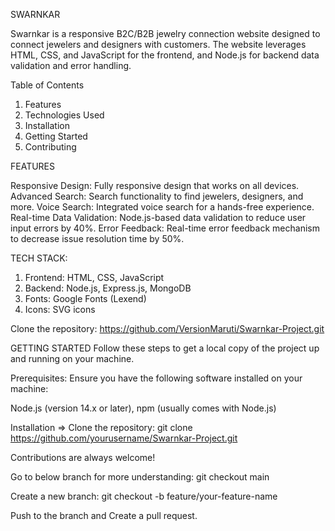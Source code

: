 SWARNKAR

Swarnkar is a responsive B2C/B2B jewelry connection website designed to connect jewelers and designers with customers. The website leverages HTML, CSS, and JavaScript for the frontend, and Node.js for backend data validation and error handling.

Table of Contents
1. Features
2. Technologies Used
3. Installation
4. Getting Started
5. Contributing

FEATURES

Responsive Design: Fully responsive design that works on all devices.
Advanced Search: Search functionality to find jewelers, designers, and more.
Voice Search: Integrated voice search for a hands-free experience.
Real-time Data Validation: Node.js-based data validation to reduce user input errors by 40%.
Error Feedback: Real-time error feedback mechanism to decrease issue resolution time by 50%.

TECH STACK:

1. Frontend: HTML, CSS, JavaScript
2. Backend: Node.js, Express.js, MongoDB
3. Fonts: Google Fonts (Lexend)
4. Icons: SVG icons

Clone the repository: https://github.com/VersionMaruti/Swarnkar-Project.git

GETTING STARTED
Follow these steps to get a local copy of the project up and running on your machine.

Prerequisites: Ensure you have the following software installed on your machine:

Node.js (version 14.x or later), 
npm (usually comes with Node.js)

Installation =>
  Clone the repository: git clone https://github.com/yourusername/Swarnkar-Project.git

Contributions are always welcome!

Go to below branch for more understanding: git checkout main

Create a new branch: git checkout -b feature/your-feature-name

Push to the branch and Create a pull request.
